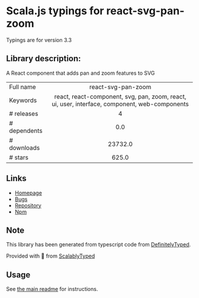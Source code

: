 
# Scala.js typings for react-svg-pan-zoom

Typings are for version 3.3

## Library description:
A React component that adds pan and zoom features to SVG

|                    |                 |
| ------------------ | :-------------: |
| Full name          | react-svg-pan-zoom |
| Keywords           | react, react-component, svg, pan, zoom, react, ui, user, interface, component, web-components |
| # releases         | 4 |
| # dependents       | 0.0 |
| # downloads        | 23732.0 |
| # stars            | 625.0 |

## Links
- [Homepage](https://chrvadala.github.io/react-svg-pan-zoom/)
- [Bugs](https://github.com/chrvadala/react-svg-pan-zoom/issues)
- [Repository](https://github.com/chrvadala/react-svg-pan-zoom)
- [Npm](https://www.npmjs.com/package/react-svg-pan-zoom)
    


## Note
This library has been generated from typescript code from [DefinitelyTyped](https://definitelytyped.org).

Provided with :purple_heart: from [ScalablyTyped](https://github.com/oyvindberg/ScalablyTyped)

## Usage
See [the main readme](../../readme.md) for instructions.


